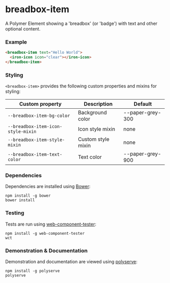 # breadbox-item

A Polymer Element showing a 'breadbox' (or 'badge') with text and other optional content.

### Example
```html
<breadbox-item text="Hello World">
  <iron-icon icon="clear"></iron-icon>
</breadbox-item>
```

### Styling

`<breadbox-item>` provides the following custom properties and mixins for styling:

Custom property                    | Description        | Default
-----------------------------------|--------------------|----------------------
`--breadbox-item-bg-color`         | Background color   | --paper-grey-300
`--breadbox-item-icon-style-mixin` | Icon style mixin   | none
`--breadbox-item-style-mixin`      | Custom style mixin | none
`--breadbox-item-text-color`       | Text color         | --paper-grey-900

### Dependencies

Dependencies are installed using [Bower](http://bower.io/):

    npm install -g bower
    bower install

### Testing

Tests are run using [web-component-tester](https://github.com/Polymer/web-component-tester):

    npm install -g web-component-tester
    wct

### Demonstration & Documentation

Demonstration and documentation are viewed using [polyserve](https://github.com/PolymerLabs/polyserve):

    npm install -g polyserve
    polyserve

